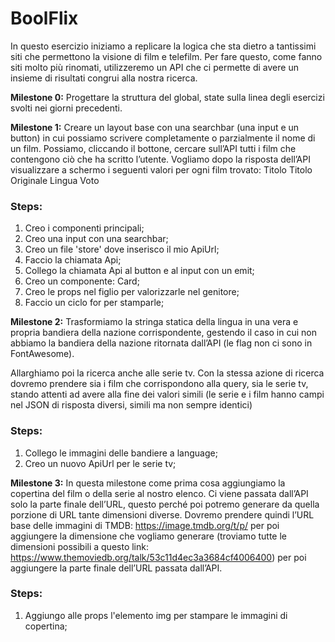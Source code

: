 **BoolFlix**
===

In questo esercizio iniziamo a replicare la logica che sta dietro a tantissimi siti che permettono la visione di film e telefilm.
Per fare questo, come fanno siti molto più rinomati, utilizzeremo un API che ci permette di avere un insieme di risultati congrui alla nostra ricerca.

**Milestone 0:**
Progettare la struttura del global, state sulla linea degli esercizi svolti nei giorni precedenti.

**Milestone 1:**
Creare un layout base con una searchbar (una input e un button) in cui possiamo scrivere completamente o parzialmente il nome di un film. Possiamo, cliccando il  bottone, cercare sull’API tutti i film che contengono ciò che ha scritto l’utente.
Vogliamo dopo la risposta dell’API visualizzare a schermo i seguenti valori per ogni film trovato: 
Titolo
Titolo Originale
Lingua
Voto


### **Steps:**
1) Creo i componenti principali;
2) Creo una input con una searchbar;
3) Creo un file 'store' dove inserisco il mio ApiUrl;
4) Faccio la chiamata Api;
5) Collego la chiamata Api al button  e al input con un emit;
6) Creo un componente: Card;
7) Creo le props nel figlio per valorizzarle nel genitore;
8) Faccio un ciclo for per stamparle;


**Milestone 2:**
Trasformiamo la stringa statica della lingua in una vera e propria bandiera della nazione corrispondente, gestendo il caso in cui non abbiamo la bandiera della nazione ritornata dall’API (le flag non ci sono in FontAwesome).

Allarghiamo poi la ricerca anche alle serie tv. Con la stessa azione di ricerca dovremo prendere sia i film che corrispondono alla query, sia le serie tv, stando attenti ad avere alla fine dei valori simili (le serie e i film hanno campi nel JSON di risposta diversi, simili ma non sempre identici)

### **Steps:**
1) Collego le immagini delle bandiere a language;
2) Creo un nuovo ApiUrl per le serie tv;

**Milestone 3:**
In questa milestone come prima cosa aggiungiamo la copertina del film o della serie al nostro elenco. 
Ci viene passata dall’API solo la parte finale dell’URL, questo perché poi potremo generare da quella porzione di URL tante dimensioni diverse. Dovremo prendere quindi l’URL base delle immagini di TMDB: https://image.tmdb.org/t/p/ per poi aggiungere la dimensione che vogliamo generare (troviamo tutte le dimensioni possibili a questo link: https://www.themoviedb.org/talk/53c11d4ec3a3684cf4006400) per poi aggiungere la parte finale dell’URL passata dall’API.

### **Steps:**
1) Aggiungo alle props l'elemento img per stampare le immagini di copertina;